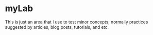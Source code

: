 # myLab
This is just an area that I use to test minor concepts, normally practices suggested by articles, blog posts, tutorials, and etc.